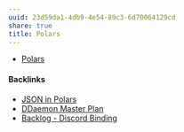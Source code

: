 ```yaml
---
uuid: 23d59da1-4db9-4e54-89c3-6d70064129cd
share: true
title: Polars
---
```

* [Polars](https://pola.rs/)

#### Backlinks

* [JSON in Polars](/9f9210d3-a902-4505-a9aa-677f17a80939)
* [DDaemon Master Plan](/58fef7f0-c9dc-44b3-949f-1c034bc24cf2)
* [Backlog - Discord Binding](/dc6a1ac7-60f0-452d-9536-9fed6d92bc51)